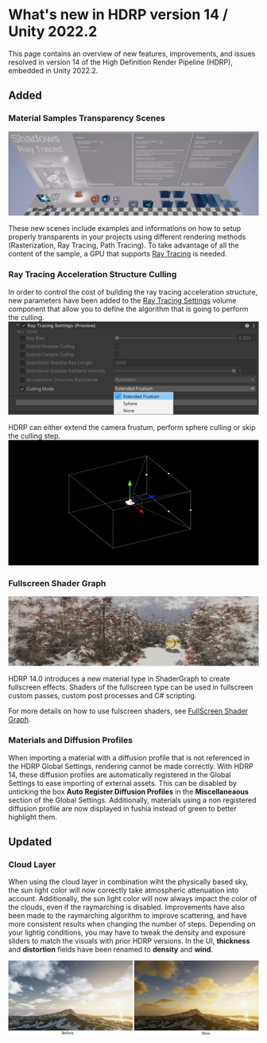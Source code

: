 # What's new in HDRP version 14 / Unity 2022.2

This page contains an overview of new features, improvements, and issues resolved in version 14 of the High Definition Render Pipeline (HDRP), embedded in Unity 2022.2.

## Added

### Material Samples Transparency Scenes

![](Images/HDRP-MaterialSample-ShadowsTransparency.png)

These new scenes include examples and informations on how to setup properly transparents in your projects using different rendering methods (Rasterization, Ray Tracing, Path Tracing).
To take advantage of all the content of the sample, a GPU that supports [Ray Tracing](Ray-Tracing-Getting-Started.md) is needed.

### Ray Tracing Acceleration Structure Culling

In order to control the cost of building the ray tracing acceleration structure, new parameters have been added to the [Ray Tracing Settings](Ray-Tracing-Settings.md) volume component that allow you to define the algorithm that is going to perform the culling.
![](Images/new-ray-tracing-culling-mode.png)

HDRP can either extend the camera frustum, perform sphere culling or skip the culling step.
![](Images/RayTracingSettings_extended_frustum.gif)

### Fullscreen Shader Graph

![](Images/HDRP-Fullscreen-Frost-Effect.png)

HDRP 14.0 introduces a new material type in ShaderGraph to create fullscreen effects.
Shaders of the fullscreen type can be used in fullscreen custom passes, custom post processes and C# scripting.

For more details on how to use fulscreen shaders, see [FullScreen Shader Graph](Fullscreen-Shader-Graph.md).

### Materials and Diffusion Profiles

When importing a material with a diffusion profile that is not referenced in the HDRP Global Settings, rendering cannot be made correctly. With HDRP 14, these diffusion profiles are automatically registered in the Global Settings to ease importing of external assets. This can be disabled by unticking the box **Auto Register Diffusion Profiles** in the **Miscellaneaous** section of the Global Settings.
Additionally, materials using a non registered diffusion profile are now displayed in fushia instead of green to better highlight them.

## Updated

### Cloud Layer

When using the cloud layer in combination wiht the physically based sky, the sun light color will now correctly take atmospheric attenuation into account.
Additionally, the sun light color will now always impact the color of the clouds, even if the raymarching is disabled.
Improvements have also been made to the raymarching algorithm to improve scattering, and have more consistent results when changing the number of steps. Depending on your lightig conditions, you may have to tweak the density and exposure sliders to match the visuals with prior HDRP versions.
In the UI, **thickness** and **distortion** fields have been renamed to **density** and **wind**.

![](Images/cl-whats-new.png)
